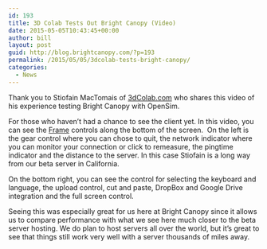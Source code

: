 ```yaml
---
id: 193
title: 3D Colab Tests Out Bright Canopy (Video)
date: 2015-05-05T10:43:45+00:00
author: bill
layout: post
guid: http://blog.brightcanopy.com/?p=193
permalink: /2015/05/05/3dcolab-tests-bright-canopy/
categories:
  - News
---
```

Thank you to Stiofain MacTomais of <a title="3D Colab" href="http://3dcolab.com" target="_blank">3dColab.com</a> who shares this video of his experience testing Bright Canopy with OpenSim.

For those who haven&#8217;t had a chance to see the client yet. In this video, you can see the <a title="Frame Website" href="https://fra.me" target="_blank">Frame</a> controls along the bottom of the screen.  On the left is the gear control where you can chose to quit, the network indicator where you can monitor your connection or click to remeasure, the pingtime indicator and the distance to the server. In this case Stiofain is a long way from our beta server in California.

On the bottom right, you can see the control for selecting the keyboard and language, the upload control, cut and paste, DropBox and Google Drive integration and the full screen control.

Seeing this was especially great for us here at Bright Canopy since it allows us to compare performance with what we see here much closer to the beta server hosting. We do plan to host servers all over the world, but it&#8217;s great to see that things still work very well with a server thousands of miles away.

&nbsp;